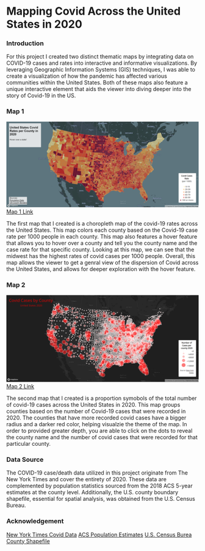 # Mapping Covid Across the United States in 2020

### Introduction
For this project I created two distinct thematic maps by integrating data on COVID-19 cases and rates into interactive and informative visualizations. By leveraging Geographic Information Systems (GIS) techniques, I was able to create a visualization of how the pandemic has affected various communities within the United States. Both of these maps also feature a unique interactive element that aids the viewer into diving deeper into the story of Covid-19 in the US.



### Map 1
![Map 1](/img/map-1.png)
[Map 1 Link](https://carter-burr.github.io/covid19-USA-geospatial-mapping/map1.html)

The first map that I created is a choropleth map of the covid-19 rates across the United States. This map colors each county based on the Covid-19 case rate per 1000 people in each county. This map also features a hover feature that allows you to hover over a county and tell you the county name and the case rate for that specific county. Looking at this map, we can see that the midwest has the highest rates of covid cases per 1000 people. Overall, this map allows the viewer to get a genral view of the dispersion of Covid across the United States, and allows for deeper exploration with the hover feature. 

### Map 2
![Map 2](/img/map-2.png)
[Map 2 Link](https://carter-burr.github.io/covid19-USA-geospatial-mapping/map2.html)

The second map that I created is a proportion symobols of the total number of covid-19 cases across the United States in 2020. This map groups counties based on the number of Covid-19 cases that were recorded in 2020. The counties that have more recorded covid cases have a bigger radius and a darker red color, helping visualzie the theme of the map. In order to provided greater depth, you are able to click on the dots to reveal the county name and the number of covid cases that were recorded for that particular county.


### Data Source
The COVID-19 case/death data utilized in this project originate from The New York Times and cover the entirety of 2020. These data are complemented by population statistics sourced from the 2018 ACS 5-year estimates at the county level. Additionally, the U.S. county boundary shapefile, essential for spatial analysis, was obtained from the U.S. Census Bureau.


### Acknowledgement
[New York Times Covid Data](https://github.com/nytimes/covid-19-data/blob/43d32dde2f87bd4dafbb7d23f5d9e878124018b8/live/us-counties.csv)
[ACS Population Estimates](https://data.census.gov/cedsci/table?g=0100000US.050000&d=ACS%205-Year%20Estimates%20Data%20Profiles&tid=ACSDP5Y2018.DP05&hidePreview=true)
[U.S. Census Burea County Shapefile]()

